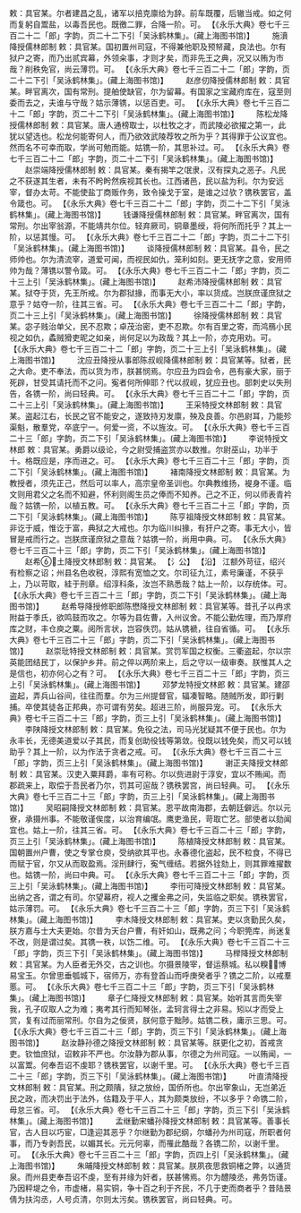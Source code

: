 <!-- { "loadSidebar": true } -->
敕：具官某。尔者建昌之乱，诸军以掊克廪给为辞。前车既覆，后辙当戒。如之何而复躬自鬻盐，以毒吾民也。既徼二罪，合降一阶。可。
 【《永乐大典》卷七千三百二十二「郎」字韵，页二十二下引「吴泳鹤林集」。(藏上海图书馆)】 
　　施濆降授儒林郎制
敕：具官某。国初置州司寇，不得兼他职及预帑藏，良法也。尔有狱户之寄，而乃出贰宾幕，外领籴事，才则才矣，而非先王之典，况又以贿为市哉？削秩免官，尚云薄罚。可。
 【《永乐大典》卷七千三百二十二「郎」字韵，页二十二下引「吴泳鹤林集」。(藏上海图书馆)】 
　　赵彦仞降授儒林郎制
敕：具官某。畔官离次，国有常刑。提舶使缺官，尔为留幕。有国家之宝藏府库在，寇至则委而去之，夫谁与守哉？姑示薄镌，以惩百吏。可。
 【《永乐大典》卷七千三百二十二「郎」字韵，页二十二下引「吴泳鹤林集」。(藏上海图书馆)】 
　　陈松龙降授儒林郎制
敕：具官某。唐人通榜取士，以杜牧之才，而武陵必欲擢之第一，此犹以望选也。松龙何能寄何人，而乃欲效武陵荐牧之所为乎？其得罪于公议宜也。然而名不可幸而取，学尚可勉而能。姑镌一阶，其思补过。可。
 【《永乐大典》卷七千三百二十二「郎」字韵，页二十二下引「吴泳鹤林集」。(藏上海图书馆)】 
　　赵崇端降授儒林郎制
敕：具官某。秦有揭竿之氓隶，汉有探丸之恶子。凡民之不获遂其生者，未有不盻盻然疾视其长也。江西诸邑，民以盐为利。尔为安远宰，督办太苛。不能使盐丁商贩作务，致令操戈于室，是谁之过欤？镌秩罢官，盖令箴也。可。
 【《永乐大典》卷七千三百二十二「郎」字韵，页二十二下引「吴泳鹤林集」。(藏上海图书馆)】 
　　钱谦降授儒林郎制
敕：具官某。畔官离次，国有常刑。尔出宰翁源，不能靖共尔位。轻弃厥司，铜章墨绶，将何所而托乎？其上一阶，以惩其慢。可。
 【《永乐大典》卷七千三百二十二「郎」字韵，页二十二下引「吴泳鹤林集」。(藏上海图书馆)】 
　　谈降授儒林郎制
敕：具官某。县令，民之师帅也。尔为清流宰，道爱可闻，而视民如仇，笼利如刻。更无抚字之意，安用师帅为哉？薄镌以警令箴。可。
 【《永乐大典》卷七千三百二十二「郎」字韵，页二十三上引「吴泳鹤林集」。(藏上海图书馆)】 
　　赵希沛降授儒林郎制
敕：具官某。狱夺于货，先王所戒。尔为郡狱掾，而事无大小，率以货成。岂朕庶谨庶狱之意乎？姑夺一阶，往其三省。可。
 【《永乐大典》卷七千三百二十二「郎」字韵，页二十三上引「吴泳鹤林集」。(藏上海图书馆)】 
　　徐降授儒林郎制
敕：具官某。宓子贱治单父，民不忍欺；卓茂治密，吏不忍欺。尔有百里之寄，而鸿鴈小民视之如仇，蟊贼猾吏昵之如亲，尚何足以为政哉？其上一阶，亦克用劝。可。
 【《永乐大典》卷七千三百二十二「郎」字韵，页二十三上引「吴泳鹤林集」。(藏上海图书馆)】 
　　沈应丑降授从事郎陈叔岘降儒林郎制
敕：具官某等。狱者，民之大命。吏不奉法，而以货为市，朕甚悯焉。尔应丑为四会令，邑有豪大家，丽于死辟，甘受其请托而不之问。寃者何所伸耶？代以叔岘，犹应丑也。部刺史以失刑告，各镌一阶，尚曰轻典。可。
 【《永乐大典》卷七千三百二十二「郎」字韵，页二十三上引「吴泳鹤林集」。(藏上海图书馆)】 
　　王采特授文林郎制
敕：具官某。盗起江右，长民之官不能安之，遂致持刃发廪，殃及良善。尔邑尉耳，乃能殄渠魁，散羣党，卒底宁一。何爱一资，不以旌汝。可。
 【《永乐大典》卷七千三百二十三「郎」字韵，页二下引「吴泳鹤林集」。(藏上海图书馆)】 
　　李说特授文林郎
敕：具官某。勇爵以级论，今之尉受捕盗赏亦以数推。尔尉巫山，功半于十。格既应是，序而进之。可。
 【《永乐大典》卷七千三百二十三「郎」字韵，页二下引「吴泳鹤林集」。(藏上海图书馆)】 
　　褚南降授文林郎制
敕：具官某。为教授者，须先正己，然后可以率人，高宗皇帝圣训也。尔典教维扬，褆身不谨。临文则用君父之名而不知避，怀利则阁生员之俸而不知养。己之不正，何以师表青衿哉？姑镌一阶，以植五教。可。
 【《永乐大典》卷七千三百二十三「郎」字韵，页二下引「吴泳鹤林集」。(藏上海图书馆)】 
　　陈亨祖降授文林郎制
敕：具官某。非讫于威，惟讫于富，典狱之大戒也。尔为临川纠掾，有犴户之寄。事无大小，皆冒是戒而行之。岂朕庶谨庶狱之意哉？姑镌一阶，尚用中典。可。
 【《永乐大典》卷七千三百二十三「郎」字韵，页二下引「吴泳鹤林集」。(藏上海图书馆)】 
　　赵希土降授文林郎制
敕：具官某。 【氵公】  【沿】 江额外苛征，绍兴有检察之诏；州县名色收税，淳熙有宽恤之文。尔司征九江，素号廉谨，不获乎上，乃以苛取，絓于刑章。绍淳科条，汝岂不熟悉哉？姑上一阶，以存统体。可。
 【《永乐大典》卷七千三百二十三「郎」字韵，页二下引「吴泳鹤林集」。(藏上海图书馆)】 
　　赵希导降授修职郎陈懋降授文林郎制
敕：具官某等。昔孔子以冉求附益于季氏，欲鸣鼓而攻之。尔等为县佐曹，入州议舍。不能公勤佐理，而乃厚府库之财，丰仓庾之粟。阅所言状，岂容佚罚。姑从镌褫，往自省循。可。
 【《永乐大典》卷七千三百二十三「郎」字韵，页二下引「吴泳鹤林集」。(藏上海图书馆)】 
　　赵崇玭特授文林郎制
敕：具官某。赏罚军国之权衡。三衢盗起，尔以宗英能团结民丁，以保护乡井。前之倅以两阶来上，后之守以一级审奏。朕惟其人之是信也，初亦何心之有？可。
 【《永乐大典》卷七千三百二十三「郎」字韵，页三上引「吴泳鹤林集」。(藏上海图书馆)】 
　　邓梦龙特授文林郎
敕：具官某。建邵盗起，弄兵山谷间，往往而羣。尔为三州提督官，辐凑智略。随贼所发，即行剿捕。卒使其徒各正邦典，亦可谓有劳矣。超进三阶，尚服异宠。可。
 【《永乐大典》卷七千三百二十三「郎」字韵，页三上引「吴泳鹤林集」。(藏上海图书馆)】 
　　李陕降授文林郎制
敕：具官某。免役之法，司马光犹疑其不便于民也。尔为永丰长，无德美道爱以子其民，而复创助役钱等第敛。役既以钱免矣，而又可以钱助乎？其上一阶，以为作法于贪者之戒。可。
 【《永乐大典》卷七千三百二十三「郎」字韵，页三上引「吴泳鹤林集」。(藏上海图书馆)】 
　　谢正夫降授文林郎制
敕：具官某。汉吏入粟拜爵，率有可称。尔以赀进尉于淳安，宜以不贿闻。而郡疏来上，取偿于吾民者乃尔，罚其可逭哉？镌秩罢宫，尚曰轻典。可。
 【《永乐大典》卷七千三百二十三「郎」字韵，页三上引「吴泳鹤林集」。(藏上海图书馆)】 
　　吴昭嗣降授文林郎制
敕：具官某。恩平故南海郡，去朝廷僻远。尔以元寮，承摄州事。不能敬谨俟度，以治育编氓。鹰吏渔民，苛取亡艺。部使者以劾闻宜也。姑上一阶，往其三省。可。
 【《永乐大典》卷七千三百二十三「郎」字韵，页三上引「吴泳鹤林集」。(藏上海图书馆)】 
　　陈植降授文林郎制
敕：具官某。国朝置州户曹，使之专掌仓庾，受纳欲其平也。永春德化盗起，民不粒食，不得已而赋于官，尔又从而取盈焉。淫刑肆行，寃气缠结。若据外铨劾上，则其罪难擢数也。姑镌一阶，尚曰中典。可。
 【《永乐大典》卷七千三百二十三「郎」字韵，页三上引「吴泳鹤林集」。(藏上海图书馆)】 
　　李衎可降授文林郎制
敕：具官某。出纳之吝，谓之有司。尔望幕府，视人之攫金弗之问，失监临之职矣。镌秩罢官，姑示薄罚。可。
 【《永乐大典》卷七千三百二十三「郎」字韵，页三下引「吴泳鹤林集」。(藏上海图书馆)】 
　　李木降授文林郎制
敕：具官某。吏以贪勤民久矣，朕方嘉与士大夫更始。尔昔为天台户曹，有奸如山，既弗之问；今职筦库，尚迷复不改，则是谓过矣。其镌一秩，以饬二维。可。
 【《永乐大典》卷七千三百二十三「郎」字韵，页三下引「吴泳鹤林集」。(藏上海图书馆)】 
　　马榉降授文林郎制
敕：具官某。为人臣者无外交，古之训也。尔摄景陵宰，督运蔡城。私以糗，博易宝玉。尔曾思垂瓠城下，宿师万，亦有登首山而呼庚癸者乎？镌之二阶，以戒羣慝。可。
 【《永乐大典》卷七千三百二十三「郎」字韵，页三下引「吴泳鹤林集」。(藏上海图书馆)】 
　　章子仁降授文林郎制
敕：具官某。始听其言而失宰我，孔子叹取人之为难；夷考其行而知琴张，孟轲言得士之非易。矧以才而受上赏，复有过而丽常刑。尔自为之佞贤，朕何意于黜陟。姑镌二秩，庸示三思。可。
 【《永乐大典》卷七千三百二十三「郎」字韵，页三下引「吴泳鹤林集」。(藏上海图书馆)】 
　　赵汝静孙德之降授文林郎制
敕：具官某等。朕更化之初，首戒贪吏。钦恤庶狱，诏敕非不严也。尔汝静为郡从事，尔德之为州司寇。一以贿闻，一以富鬻。何奉吾诏不虔耶？镌秩罢官，以谢千里。可。
 【《永乐大典》卷七千三百二十三「郎」字韵，页三下引「吴泳鹤林集」。(藏上海图书馆)】 
　　叶直清降授文林郎制
敕：具官某。刑之颇隤，狱之放纷，国侨所也。尔出宰象山，无岂弟近民之政，而决罚出于法外，估籍及于平人，其为颇类放纷，不以多乎？命镌二阶，毋怠三省。可。
 【《永乐大典》卷七千三百二十三「郎」字韵，页三下引「吴泳鹤林集」。(藏上海图书馆)】 
　　孟继勤宋蟠孙降授文林郎制
敕：具官某等。善事长官，古人目以巧宦，□逢迎其恶乎？尔继勤为郡纪纲，尔蟠孙为州司寇，所职者何事，而乃专剥吾民，以媚其长。元元何辜，而罹此酷哉？各镌二阶，以谢千里。可。
 【《永乐大典》卷七千三百二十三「郎」字韵，页四上引「吴泳鹤林集」。(藏上海图书馆)】 
　　朱晡降授文林郎制
敕：具官某。朕夙夜思救铜楮之弊，以通货泉。而州县吏奉吾诏不虔，至有并缘为奸者，朕甚怫焉。尔为醴陵丞，弗务饬谨。乃因秤堤之令，市虚楮，易实铜，争十百之利于齐民，不几于吏而商者乎？昔陆景倩为扶沟丞，人号贞清，尔则太污矣。镌秩罢官，尚曰轻典。可。
